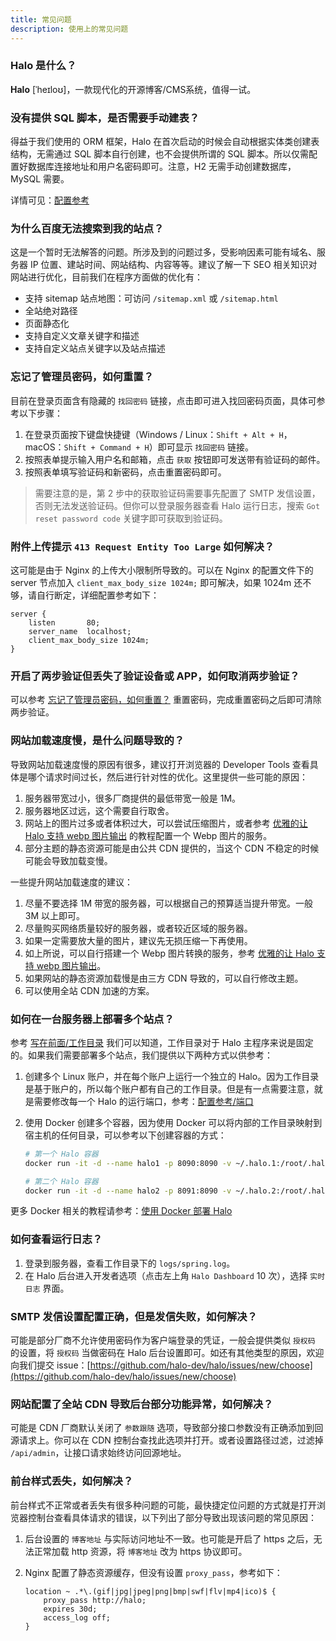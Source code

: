```yaml
---
title: 常见问题
description: 使用上的常见问题
---
```


### Halo 是什么？

**Halo** [ˈheɪloʊ]，一款现代化的开源博客/CMS系统，值得一试。

### 没有提供 SQL 脚本，是否需要手动建表？

得益于我们使用的 ORM 框架，Halo 在首次启动的时候会自动根据实体类创建表结构，无需通过 SQL 脚本自行创建，也不会提供所谓的 SQL 脚本。所以仅需配置好数据库连接地址和用户名密码即可。注意，H2 无需手动创建数据库，MySQL 需要。

详情可见：[配置参考](../getting-started/config#数据库)

### 为什么百度无法搜索到我的站点？

这是一个暂时无法解答的问题。所涉及到的问题过多，受影响因素可能有域名、服务器 IP 位置、建站时间、网站结构、内容等等。建议了解一下 SEO 相关知识对网站进行优化，目前我们在程序方面做的优化有：

- 支持 sitemap 站点地图：可访问 `/sitemap.xml` 或 `/sitemap.html`
- 全站绝对路径
- 页面静态化
- 支持自定义文章关键字和描述
- 支持自定义站点关键字以及站点描述

### 忘记了管理员密码，如何重置？

目前在登录页面含有隐藏的 `找回密码` 链接，点击即可进入找回密码页面，具体可参考以下步骤：

1. 在登录页面按下键盘快捷键（Windows / Linux：`Shift + Alt + H`，macOS：`Shift + Command + H`）即可显示 `找回密码` 链接。
2. 按照表单提示输入用户名和邮箱，点击 `获取` 按钮即可发送带有验证码的邮件。
3. 按照表单填写验证码和新密码，点击重置密码即可。

> 需要注意的是，第 2 步中的获取验证码需要事先配置了 SMTP 发信设置，否则无法发送验证码。但你可以登录服务器查看 Halo 运行日志，搜索 `Got reset password code` 关键字即可获取到验证码。

### 附件上传提示 `413 Request Entity Too Large` 如何解决？

这可能是由于 Nginx 的上传大小限制所导致的。可以在 Nginx 的配置文件下的 server 节点加入 `client_max_body_size 1024m;` 即可解决，如果 1024m 还不够，请自行断定，详细配置参考如下：

```nginx {4}
server {
    listen       80;
    server_name  localhost;
    client_max_body_size 1024m;
}
```

### 开启了两步验证但丢失了验证设备或 APP，如何取消两步验证？

可以参考 [忘记了管理员密码，如何重置？](#忘记了管理员密码如何重置) 重置密码，完成重置密码之后即可清除两步验证。

### 网站加载速度慢，是什么问题导致的？

导致网站加载速度慢的原因有很多，建议打开浏览器的 Developer Tools 查看具体是哪个请求时间过长，然后进行针对性的优化。这里提供一些可能的原因：

1. 服务器带宽过小，很多厂商提供的最低带宽一般是 1M。
2. 服务器地区过远，这个需要自行取舍。
3. 网站上的图片过多或者体积过大，可以尝试压缩图片，或者参考 [优雅的让 Halo 支持 webp 图片输出](https://www.halo.run/archives/halo-and-webp) 的教程配置一个 Webp 图片的服务。
4. 部分主题的静态资源可能是由公共 CDN 提供的，当这个 CDN 不稳定的时候可能会导致加载变慢。

一些提升网站加载速度的建议：

1. 尽量不要选择 1M 带宽的服务器，可以根据自己的预算适当提升带宽。一般 3M 以上即可。
2. 尽量购买网络质量较好的服务器，或者较近区域的服务器。
3. 如果一定需要放大量的图片，建议先无损压缩一下再使用。
4. 如上所说，可以自行搭建一个 Webp 图片转换的服务，参考 [优雅的让 Halo 支持 webp 图片输出](https://www.halo.run/archives/halo-and-webp)。
5. 如果网站的静态资源加载慢是由三方 CDN 导致的，可以自行修改主题。
6. 可以使用全站 CDN 加速的方案。

### 如何在一台服务器上部署多个站点？

参考 [写在前面/工作目录](../getting-started/prepare.md#工作目录) 我们可以知道，工作目录对于 Halo 主程序来说是固定的。如果我们需要部署多个站点，我们提供以下两种方式以供参考：

1. 创建多个 Linux 账户，并在每个账户上运行一个独立的 Halo。因为工作目录是基于账户的，所以每个账户都有自己的工作目录。但是有一点需要注意，就是需要修改每一个 Halo 的运行端口，参考：[配置参考/端口](../getting-started/config#%E7%AB%AF%E5%8F%A3)
2. 使用 Docker 创建多个容器，因为使用 Docker 可以将内部的工作目录映射到宿主机的任何目录，可以参考以下创建容器的方式：

    ```bash
    # 第一个 Halo 容器
    docker run -it -d --name halo1 -p 8090:8090 -v ~/.halo.1:/root/.halo --restart=unless-stopped halohub/halo:latest

    # 第二个 Halo 容器
    docker run -it -d --name halo2 -p 8091:8090 -v ~/.halo.2:/root/.halo --restart=unless-stopped halohub/halo:latest
    ```

更多 Docker 相关的教程请参考：[使用 Docker 部署 Halo](../getting-started/install/docker.md)

### 如何查看运行日志？

1. 登录到服务器，查看工作目录下的 `logs/spring.log`。
2. 在 Halo 后台进入开发者选项（点击左上角 `Halo Dashboard` 10 次），选择 `实时日志` 界面。

### SMTP 发信设置配置正确，但是发信失败，如何解决？

可能是部分厂商不允许使用密码作为客户端登录的凭证，一般会提供类似 `授权码` 的设置，将 `授权码` 当做密码在 Halo 后台设置即可。如还有其他类型的原因，欢迎向我们提交 issue：[https://github.com/halo-dev/halo/issues/new/choose](https://github.com/halo-dev/halo/issues/new/choose)

### 网站配置了全站 CDN 导致后台部分功能异常，如何解决？

可能是 CDN 厂商默认关闭了 `参数跟随` 选项，导致部分接口参数没有正确添加到回源请求上。你可以在 CDN 控制台查找此选项并打开。或者设置路径过滤，过滤掉 `/api/admin`，让接口请求始终访问回源地址。

### 前台样式丢失，如何解决？

前台样式不正常或者丢失有很多种问题的可能，最快捷定位问题的方式就是打开浏览器控制台查看具体请求的错误，以下列出了部分导致出现该问题的常见原因：

1. 后台设置的 `博客地址` 与实际访问地址不一致。也可能是开启了 https 之后，无法正常加载 http 资源，将 `博客地址` 改为 https 协议即可。
2. Nginx 配置了静态资源缓存，但没有设置 `proxy_pass`，参考如下：

    ```nginx
    location ~ .*\.(gif|jpg|jpeg|png|bmp|swf|flv|mp4|ico)$ {
        proxy_pass http://halo;
        expires 30d;
        access_log off;
    }
    ```
